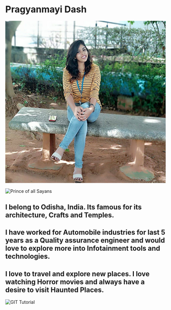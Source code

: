 # Pragyanmayi Dash

![Pragya](image/me.JPG "That's Me!")

![Prince of all Sayans](image/vegeta.jpg "Vegeta")

## I belong to Odisha, India. Its famous for its architecture, Crafts and Temples.

## I have worked for Automobile industries for last 5 years as a Quality assurance engineer and would love to explore more into Infotainment tools and technologies.

## I love to travel and explore new places. I love watching Horror movies and always have a desire to visit Haunted Places.
 
![GIT Tutorial](image/images.png "GITIT")
